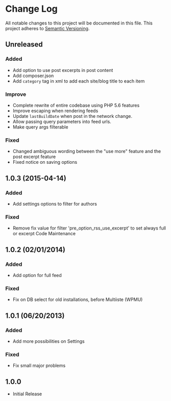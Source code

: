 # Change Log
All notable changes to this project will be documented in this file.
This project adheres to [Semantic Versioning](http://semver.org/).

## Unreleased
### Added
* Add option to use post excerpts in post content
* Add composer.json
* Add `category` tag in xml to add each site/blog title to each item

### Improve
* Complete rewrite of entire codebase using PHP 5.6 features
* Improve escaping when rendering feeds
* Update `lastBuildDate` when post in the network change.
* Allow passing query parameters into feed urls.
* Make query args filterable

### Fixed
* Changed ambiguous wording between the "use more" feature and the post excerpt feature
* Fixed notice on saving options

## 1.0.3 (2015-04-14)
### Added
* Add settings options to filter for authors

### Fixed
* Remove fix value for filter 'pre_option_rss_use_excerpt' to set always full or excerpt
Code Maintenance

## 1.0.2 (02/01/2014)
### Added
* Add option for full feed

### Fixed
* Fix on DB select for old installations, before Multiiste (WPMU)

## 1.0.1 (06/20/2013)
### Added
* Add more possibilities on Settings

### Fixed
* Fix small major problems

## 1.0.0
* Initial Release
